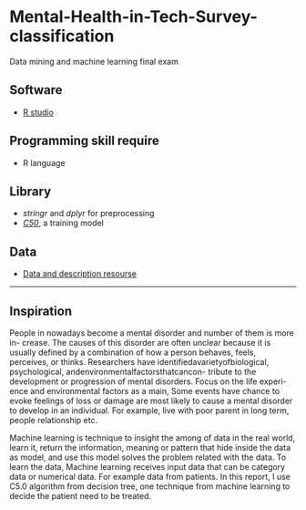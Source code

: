 # Mental-Health-in-Tech-Survey-classification
Data mining and machine learning final exam

## Software
 - [R studio](https://rstudio.com/)
 
## Programming skill require
 - R language
 
## Library
 - _stringr_ and _dplyr_ for preprocessing
 - _[C50](https://www.rdocumentation.org/packages/C50/versions/0.1.3)_, a training model

## Data
 - [Data and description resourse](https://www.kaggle.com/osmi/mental-health-in-tech-survey)

______________________________________________________

## Inspiration

  People in nowadays become a mental disorder and number of them is more in-
crease. The causes of this disorder are often unclear because it is usually defined by
a combination of how a person behaves, feels, perceives, or thinks. Researchers have
identifiedavarietyofbiological, psychological, andenvironmentalfactorsthatcancon-
tribute to the development or progression of mental disorders. Focus on the life experi-
ence and environmental factors as a main, Some events have chance to evoke feelings
of loss or damage are most likely to cause a mental disorder to develop in an individual.
For example, live with poor parent in long term, people relationship etc.

  Machine learning is technique to insight the among of data in the real world,
learn it, return the information, meaning or pattern that hide inside the data as model,
and use this model solves the problem related with the data. To learn the data, Machine
learning receives input data that can be category data or numerical data. For example
data from patients. In this report, I use C5.0 algorithm from decision tree, one technique
from machine learning to decide the patient need to be treated.
